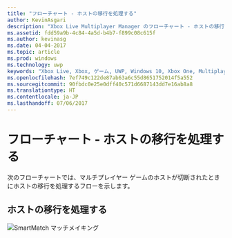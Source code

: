 ```yaml
---
title: "フローチャート - ホストの移行を処理する"
author: KevinAsgari
description: "Xbox Live Multiplayer Manager のフローチャート - ホストの移行を処理します。"
ms.assetid: fdd59a9b-4c84-4a5d-b4b7-f899c08c615f
ms.author: kevinasg
ms.date: 04-04-2017
ms.topic: article
ms.prod: windows
ms.technology: uwp
keywords: "Xbox Live, Xbox, ゲーム, UWP, Windows 10, Xbox One, Multiplayer Manager, フローチャート"
ms.openlocfilehash: 7ef749c122de87ab63a6c55d8651752014f5a552
ms.sourcegitcommit: 90fbdc0e25e0dff40c571d6687143dd7e16ab8a8
ms.translationtype: HT
ms.contentlocale: ja-JP
ms.lasthandoff: 07/06/2017
---
```

# <a name="flowchart---handle-host-migration"></a>フローチャート - ホストの移行を処理する

次のフローチャートでは、マルチプレイヤー ゲームのホストが切断されたときにホストの移行を処理するフローを示します。

## <a name="handle-host-migration"></a>ホストの移行を処理する

![SmartMatch マッチメイキング](../../../images/multiplayer/mpm-host-migration.png)
